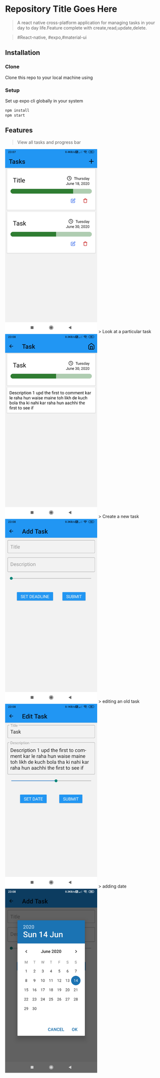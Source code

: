 # Repository Title Goes Here

> A react native cross-platform application for managing tasks in your day to day life.Feature complete with create,read,update,delete.

> #React-native, #expo,#material-ui

## Installation

### Clone

Clone this repo to your local machine using

### Setup

Set up expo cli globally in your system
```
npm install
npm start
```

## Features

> View all tasks and progress bar
<img src="./screenshots/index.jpg" alt="index" width="300"/>
> Look at a particular task
<img src="./screenshots/view.jpg" alt="index" width="300"/>
> Create a new task
<img src="./screenshots/add.jpg" alt="add" width="300"/>
> editing an old task
<img src="./screenshots/edit.jpg" alt="index" width="300"/>
> adding date
<img src="./screenshots/setDate.jpg" alt="index" width="300"/>
